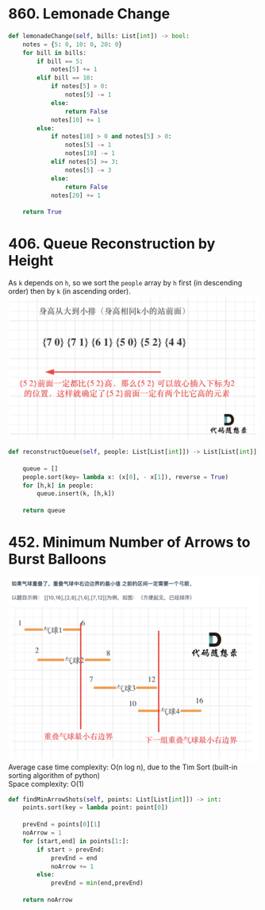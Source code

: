 # 860. Lemonade Change
```PYTHON
def lemonadeChange(self, bills: List[int]) -> bool:
    notes = {5: 0, 10: 0, 20: 0}
    for bill in bills:
        if bill == 5:
            notes[5] += 1
        elif bill == 10:
            if notes[5] > 0:
                notes[5] -= 1
            else:
                return False
            notes[10] += 1
        else:
            if notes[10] > 0 and notes[5] > 0:
                notes[5] -= 1
                notes[10] -= 1
            elif notes[5] >= 3:
                notes[5] -= 3
            else:
                return False
            notes[20] += 1
    
    return True
```

# 406. Queue Reconstruction by Height
As `k` depends on `h`, so we sort the `people` array by `h` first (in descending order) then by `k` (in ascending order). 
![](./images/20230310151250.png)
```PYTHON
def reconstructQueue(self, people: List[List[int]]) -> List[List[int]]:

    queue = []
    people.sort(key= lambda x: (x[0], - x[1]), reverse = True)
    for [h,k] in people:
        queue.insert(k, [h,k])

    return queue
```

# 452. Minimum Number of Arrows to Burst Balloons
![](./images/20230310162840.png)
Average case time complexity: O(n log n), due to the Tim Sort (built-in sorting algorithm of python)\
Space complexity: O(1)
```PYTHON
def findMinArrowShots(self, points: List[List[int]]) -> int:
    points.sort(key = lambda point: point[0])

    prevEnd = points[0][1]
    noArrow = 1
    for [start,end] in points[1:]:
        if start > prevEnd:
            prevEnd = end
            noArrow += 1
        else:
            prevEnd = min(end,prevEnd)
    
    return noArrow
```
